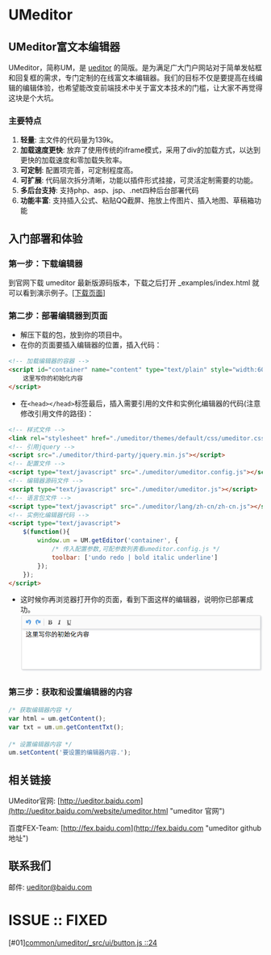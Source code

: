 UMeditor
=======

## UMeditor富文本编辑器 ##

UMeditor，简称UM，是 [ueditor](http://ueditor.baidu.com) 的简版。是为满足广大门户网站对于简单发帖框和回复框的需求，专门定制的在线富文本编辑器。我们的目标不仅是要提高在线编辑的编辑体验，也希望能改变前端技术中关于富文本技术的门槛，让大家不再觉得这块是个大坑。

### 主要特点 ###

1. **轻量**: 主文件的代码量为139k。
2. **加载速度更快**: 放弃了使用传统的iframe模式，采用了div的加载方式，以达到更快的加载速度和零加载失败率。
2. **可定制**: 配置项完善，可定制程度高。
2. **可扩展**: 代码层次拆分清晰，功能以插件形式挂接，可灵活定制需要的功能。
3. **多后台支持**: 支持php、asp、jsp、.net四种后台部署代码
4. **功能丰富**: 支持插入公式、粘贴QQ截屏、拖放上传图片、插入地图、草稿箱功能

## 入门部署和体验 ##

### 第一步：下载编辑器 ###

到官网下载 umeditor 最新版源码版本，下载之后打开 _examples/index.html 就可以看到演示例子。[[下载页面]](http://ueditor.baidu.com/website/download.html#mini "下载页面") 

### 第二步：部署编辑器到页面 ###

* 解压下载的包，放到你的项目中。
* 在你的页面要插入编辑器的位置，插入代码：
```html
<!-- 加载编辑器的容器 -->
<script id="container" name="content" type="text/plain" style="width:600px;height:200px;">
    这里写你的初始化内容
</script>
```
* 在```<head></head>```标签最后，插入需要引用的文件和实例化编辑器的代码(注意修改引用文件的路径)：
```html
<!-- 样式文件 -->
<link rel="stylesheet" href="./umeditor/themes/default/css/umeditor.css">
<!-- 引用jquery -->
<script src="./umeditor/third-party/jquery.min.js"></script>
<!-- 配置文件 -->
<script type="text/javascript" src="./umeditor/umeditor.config.js"></script>
<!-- 编辑器源码文件 -->
<script type="text/javascript" src="./umeditor/umeditor.js"></script>
<!-- 语言包文件 -->
<script type="text/javascript" src="./umeditor/lang/zh-cn/zh-cn.js"></script>
<!-- 实例化编辑器代码 -->
<script type="text/javascript">
    $(function(){
        window.um = UM.getEditor('container', {
        	/* 传入配置参数,可配参数列表看umeditor.config.js */
            toolbar: ['undo redo | bold italic underline']
        });
    });
</script>
```
* 这时候你再浏览器打开你的页面，看到下面这样的编辑器，说明你已部署成功。
![部署成功](_doc/images/render-editor.png)

### 第三步：获取和设置编辑器的内容 ###

```javascript
/* 获取编辑器内容 */
var html = um.getContent();
var txt = um.um.getContentTxt();

/* 设置编辑器内容 */
um.setContent('要设置的编辑器内容.');
```

## 相关链接 ##

UMeditor官网: [http://ueditor.baidu.com](http://ueditor.baidu.com/website/umeditor.html "umeditor 官网")

百度FEX-Team: [http://fex.baidu.com](http://fex.baidu.com "umeditor github 地址")

## 联系我们 ##

邮件: [ueditor@baidu.com](mailto://email:ueditor@baidu.com "发邮件给百度f3开发组")



ISSUE :: FIXED
==============================================

[#01][common/umeditor/_src/ui/button.js ::24](解决umeditor字体不能选择的问题.) 

